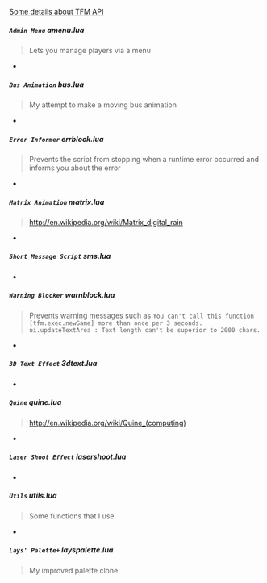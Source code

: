 [Some details about TFM API](https://github.com/webninjasi/tfm-lua-stuff/blob/master/details.md)

##### `Admin Menu` amenu.lua
> Lets you manage players via a menu

-

##### `Bus Animation` bus.lua
> My attempt to make a moving bus animation

-

##### `Error Informer` errblock.lua
> Prevents the script from stopping when a runtime error occurred and informs you about the error

-

##### `Matrix Animation` matrix.lua
> http://en.wikipedia.org/wiki/Matrix_digital_rain

-

##### `Short Message Script` sms.lua

-

##### `Warning Blocker` warnblock.lua
> Prevents warning messages such as
> `You can't call this function [tfm.exec.newGame] more than once per 3 seconds.`
> `ui.updateTextArea : Text length can't be superior to 2000 chars.`

-

##### `3D Text Effect` 3dtext.lua

-

##### `Quine` quine.lua
> http://en.wikipedia.org/wiki/Quine_(computing)

-

##### `Laser Shoot Effect` lasershoot.lua

-

##### `Utils` utils.lua
> Some functions that I use

-

##### `Lays' Palette+` layspalette.lua
> My improved palette clone
